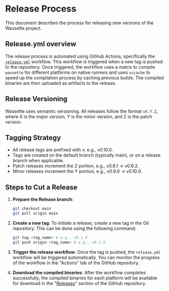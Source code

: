 # Release Process

This document describes the process for releasing new versions of the Wassette project.

## Release.yml overview

The release process is automated using GitHub Actions, specifically the [`release.yml`](.github/workflows/release.yml) workflow. This workflow is triggered when a new tag is pushed to the repository. Once triggered, the workflow uses a matrix to compile `wassette` for different platforms on native runners and uses `sccache` to speed up the compilation process by caching previous builds. The compiled binaries are then uploaded as artifacts to the release.

## Release Versioning

Wassette uses semantic versioning. All releases follow the format `vX.Y.Z`, where X is the major version, Y is the minor version, and Z is the patch version.

## Tagging Strategy

- All release tags are prefixed with v, e.g., v0.10.0.
- Tags are created on the default branch (typically main), or on a release branch when applicable.
- Patch releases increment the Z portion, e.g., v0.6.1 → v0.6.2.
- Minor releases increment the Y portion, e.g., v0.9.0 → v0.10.0.

## Steps to Cut a Release

1. **Prepare the Release branch**:

   ```bash
   git checkout main
   git pull origin main
   ```

1. **Create a new tag**: To initiate a release, create a new tag in the Git repository. This can be done using the following command:

   ```bash
   git tag <tag_name> # e.g., v0.1.0
   git push origin <tag_name> # e.g., v0.1.0
   ```

1. **Trigger the release workflow**: Once the tag is pushed, the `release.yml` workflow will be triggered automatically. You can monitor the progress of the workflow in the "Actions" tab of the GitHub repository.

1. **Download the compiled binaries**: After the workflow completes successfully, the compiled binaries for each platform will be available for download in the "[Releases](https://github.com/microsoft/wassette/releases)" section of the GitHub repository.
